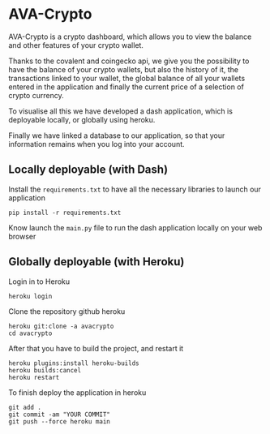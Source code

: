 # AVA-Crypto
<p>AVA-Crypto is a crypto dashboard, which allows you to view the balance and other features of your crypto wallet.</p>
<p>Thanks to the covalent and coingecko api, we give you the possibility to have the balance of your crypto wallets, but also the history of it, the transactions linked to your wallet, the global balance of all your wallets entered in the application and finally the current price of a selection of crypto currency.</p>
<p>To visualise all this we have developed a dash application, which is deployable locally, or globally using heroku.</p>
<p>Finally we have linked a database to our application, so that your information remains when you log into your account.</p>

## Locally deployable (with Dash)
<p>Install the <code>requirements.txt</code> to have all the necessary libraries to launch our application</p>
<pre><code>pip install -r requirements.txt</code></pre>
<p>Know launch the <code>main.py</code> file to run the dash application locally on your web browser</p>

## Globally deployable (with Heroku)
<p>Login in to Heroku</p>
<pre><code>heroku login</code></pre>
<p>Clone the repository github heroku</p>
<pre><code>heroku git:clone -a avacrypto</code>
<code>cd avacrypto</code></pre>
<p>After that you have to build the project, and restart it</p>
<pre><code>heroku plugins:install heroku-builds</code>
<code>heroku builds:cancel</code>
<code>heroku restart</code></pre>
<p>To finish deploy the application in heroku</p>
<pre><code>git add .</code>
<code>git commit -am "YOUR COMMIT"</code>
<code>git push --force heroku main</code></pre>
